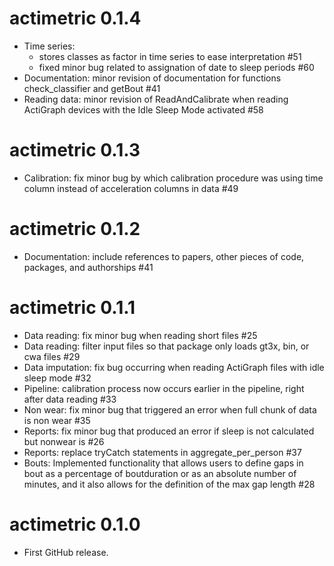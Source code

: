 # actimetric 0.1.4

* Time series: 
    - stores classes as factor in time series to ease interpretation #51
    - fixed minor bug related to assignation of date to sleep periods #60
* Documentation: minor revision of documentation for functions check_classifier and getBout #41
* Reading data: minor revision of ReadAndCalibrate when reading ActiGraph devices with the Idle Sleep Mode activated #58

# actimetric 0.1.3

* Calibration: fix minor bug by which calibration procedure was using time column instead of acceleration columns in data #49

# actimetric 0.1.2

* Documentation: include references to papers, other pieces of code, packages, and authorships #41

# actimetric 0.1.1

* Data reading: fix minor bug when reading short files #25
* Data reading: filter input files so that package only loads gt3x, bin, or cwa files #29
* Data imputation: fix bug occurring when reading ActiGraph files with idle sleep mode #32
* Pipeline: calibration process now occurs earlier in the pipeline, right after data reading #33
* Non wear: fix minor bug that triggered an error when full chunk of data is non wear #35
* Reports: fix minor bug that produced an error if sleep is not calculated but nonwear is #26
* Reports: replace tryCatch statements in aggregate_per_person #37
* Bouts: Implemented functionality that allows users to define gaps in bout as a percentage of boutduration or as an absolute number of minutes, and it also allows for the definition of the max gap length #28

# actimetric 0.1.0

* First GitHub release.
